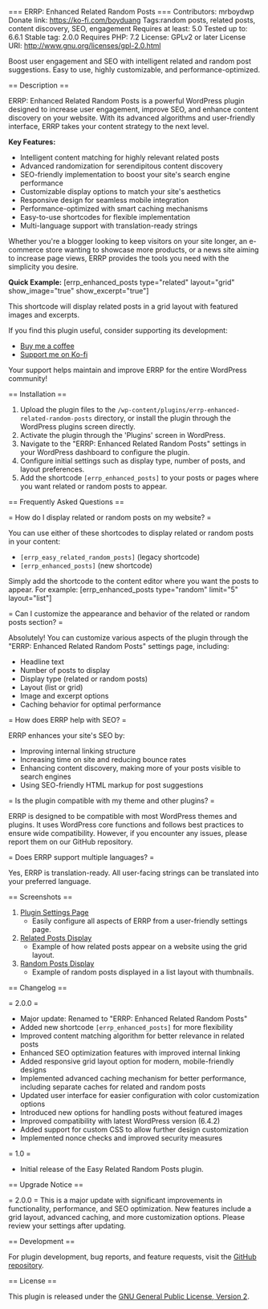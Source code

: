 === ERRP: Enhanced Related Random Posts ===
Contributors: mrboydwp
Donate link: https://ko-fi.com/boyduang
Tags:random posts, related posts, content discovery, SEO, engagement
Requires at least: 5.0
Tested up to: 6.6.1
Stable tag: 2.0.0
Requires PHP: 7.2
License: GPLv2 or later
License URI: http://www.gnu.org/licenses/gpl-2.0.html

Boost user engagement and SEO with intelligent related and random post suggestions. Easy to use, highly customizable, and performance-optimized.

== Description ==

ERRP: Enhanced Related Random Posts is a powerful WordPress plugin designed to increase user engagement, improve SEO, and enhance content discovery on your website. With its advanced algorithms and user-friendly interface, ERRP takes your content strategy to the next level.

**Key Features:**

* Intelligent content matching for highly relevant related posts
* Advanced randomization for serendipitous content discovery
* SEO-friendly implementation to boost your site's search engine performance
* Customizable display options to match your site's aesthetics
* Responsive design for seamless mobile integration
* Performance-optimized with smart caching mechanisms
* Easy-to-use shortcodes for flexible implementation
* Multi-language support with translation-ready strings

Whether you're a blogger looking to keep visitors on your site longer, an e-commerce store wanting to showcase more products, or a news site aiming to increase page views, ERRP provides the tools you need with the simplicity you desire.

**Quick Example:**
[errp_enhanced_posts type="related" layout="grid" show_image="true" show_excerpt="true"]

This shortcode will display related posts in a grid layout with featured images and excerpts.

If you find this plugin useful, consider supporting its development:
* [Buy me a coffee](https://buymeacoffee.com/boyduang)
* [Support me on Ko-fi](https://ko-fi.com/boyduang)

Your support helps maintain and improve ERRP for the entire WordPress community!

== Installation ==

1. Upload the plugin files to the `/wp-content/plugins/errp-enhanced-related-random-posts` directory, or install the plugin through the WordPress plugins screen directly.
2. Activate the plugin through the 'Plugins' screen in WordPress.
3. Navigate to the "ERRP: Enhanced Related Random Posts" settings in your WordPress dashboard to configure the plugin.
4. Configure initial settings such as display type, number of posts, and layout preferences.
5. Add the shortcode `[errp_enhanced_posts]` to your posts or pages where you want related or random posts to appear.

== Frequently Asked Questions ==

= How do I display related or random posts on my website? =

You can use either of these shortcodes to display related or random posts in your content:
* `[errp_easy_related_random_posts]` (legacy shortcode)
* `[errp_enhanced_posts]` (new shortcode)

Simply add the shortcode to the content editor where you want the posts to appear. For example:
[errp_enhanced_posts type="random" limit="5" layout="list"]

= Can I customize the appearance and behavior of the related or random posts section? =

Absolutely! You can customize various aspects of the plugin through the "ERRP: Enhanced Related Random Posts" settings page, including:
* Headline text
* Number of posts to display
* Display type (related or random posts)
* Layout (list or grid)
* Image and excerpt options
* Caching behavior for optimal performance

= How does ERRP help with SEO? =

ERRP enhances your site's SEO by:
* Improving internal linking structure
* Increasing time on site and reducing bounce rates
* Enhancing content discovery, making more of your posts visible to search engines
* Using SEO-friendly HTML markup for post suggestions

= Is the plugin compatible with my theme and other plugins? =

ERRP is designed to be compatible with most WordPress themes and plugins. It uses WordPress core functions and follows best practices to ensure wide compatibility. However, if you encounter any issues, please report them on our GitHub repository.

= Does ERRP support multiple languages? =

Yes, ERRP is translation-ready. All user-facing strings can be translated into your preferred language.

== Screenshots ==

1. [Plugin Settings Page](screenshot-1.png)
   - Easily configure all aspects of ERRP from a user-friendly settings page.
2. [Related Posts Display](screenshot-2.png)
   - Example of how related posts appear on a website using the grid layout.
3. [Random Posts Display](screenshot-3.png)
   - Example of random posts displayed in a list layout with thumbnails.

== Changelog ==

= 2.0.0 =
* Major update: Renamed to "ERRP: Enhanced Related Random Posts"
* Added new shortcode `[errp_enhanced_posts]` for more flexibility
* Improved content matching algorithm for better relevance in related posts
* Enhanced SEO optimization features with improved internal linking
* Added responsive grid layout option for modern, mobile-friendly designs
* Implemented advanced caching mechanism for better performance, including separate caches for related and random posts
* Updated user interface for easier configuration with color customization options
* Introduced new options for handling posts without featured images
* Improved compatibility with latest WordPress version (6.4.2)
* Added support for custom CSS to allow further design customization
* Implemented nonce checks and improved security measures

= 1.0 =
* Initial release of the Easy Related Random Posts plugin.

== Upgrade Notice ==

= 2.0.0 =
This is a major update with significant improvements in functionality, performance, and SEO optimization. New features include a grid layout, advanced caching, and more customization options. Please review your settings after updating.

== Development ==

For plugin development, bug reports, and feature requests, visit the [GitHub repository](https://github.com/themrboyd/ERRP).

== License ==

This plugin is released under the [GNU General Public License, Version 2](https://www.gnu.org/licenses/gpl-2.0.html).